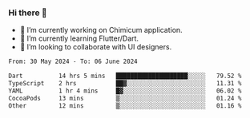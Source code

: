 ### Hi there 👋

<!--
**devcat37/devcat37** is a ✨ _special_ ✨ repository because its `README.md` (this file) appears on your GitHub profile.-->


- 🔭 I’m currently working on Chimicum application.
- 🌱 I’m currently learning Flutter/Dart.
- 👯 I’m looking to collaborate with UI designers.
<!-- - 🤔 I’m looking for help with ... -->

<!--START_SECTION:waka-->

```txt
From: 30 May 2024 - To: 06 June 2024

Dart          14 hrs 5 mins   ████████████████████░░░░░   79.52 %
TypeScript    2 hrs           ██▓░░░░░░░░░░░░░░░░░░░░░░   11.31 %
YAML          1 hr 4 mins     █▓░░░░░░░░░░░░░░░░░░░░░░░   06.02 %
CocoaPods     13 mins         ▒░░░░░░░░░░░░░░░░░░░░░░░░   01.24 %
Other         12 mins         ▒░░░░░░░░░░░░░░░░░░░░░░░░   01.16 %
```

<!--END_SECTION:waka-->
